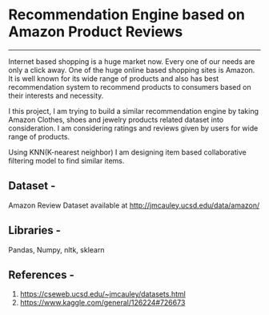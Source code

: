 # Recommendation Engine based on Amazon Product Reviews
__________________________________________________________________________________________________________________________

Internet based shopping is a huge market now. Every one of our needs are only a click away. One of the huge online based shopping sites is Amazon. It is well known for its wide range of products and also has best recommendation system to recommend products to consumers based on their interests and necessity. 

I this project, I am trying to build a similar recommendation engine by taking Amazon Clothes, shoes and jewelry products related dataset into consideration. I am considering ratings and reviews given by users for wide range of products. 

Using KNN(K-nearest neighbor) I am designing item based collaborative filtering model to find similar items.

## Dataset - 
Amazon Review Dataset available at http://jmcauley.ucsd.edu/data/amazon/

## Libraries -
Pandas, Numpy, nltk, sklearn

## References - 
1. https://cseweb.ucsd.edu/~jmcauley/datasets.html
2. https://www.kaggle.com/general/126224#726673
